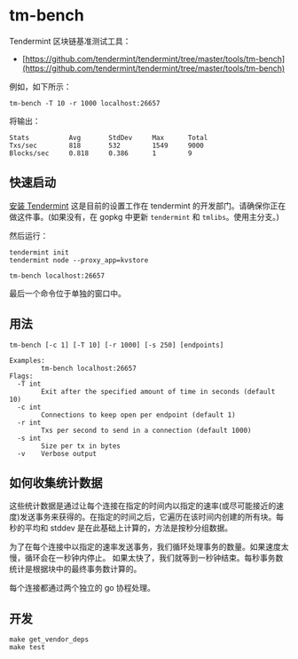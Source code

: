 # tm-bench

Tendermint 区块链基准测试工具：

- [https://github.com/tendermint/tendermint/tree/master/tools/tm-bench](https://github.com/tendermint/tendermint/tree/master/tools/tm-bench)

例如，如下所示：

```
tm-bench -T 10 -r 1000 localhost:26657
```

将输出：

```
Stats          Avg       StdDev     Max      Total
Txs/sec        818       532        1549     9000
Blocks/sec     0.818     0.386      1        9
```

## 快速启动

[安装 Tendermint](../introduction/install.md)
这是目前的设置工作在 tendermint 的开发部门。请确保你正在做这件事。(如果没有，在 gopkg 中更新 `tendermint` 和 `tmlibs`。使用主分支。)

然后运行：

```
tendermint init
tendermint node --proxy_app=kvstore
```

```
tm-bench localhost:26657
```

最后一个命令位于单独的窗口中。

## 用法

```
tm-bench [-c 1] [-T 10] [-r 1000] [-s 250] [endpoints]

Examples:
        tm-bench localhost:26657
Flags:
  -T int
        Exit after the specified amount of time in seconds (default 10)
  -c int
        Connections to keep open per endpoint (default 1)
  -r int
        Txs per second to send in a connection (default 1000)
  -s int
        Size per tx in bytes
  -v    Verbose output
```

## 如何收集统计数据

这些统计数据是通过让每个连接在指定的时间内以指定的速率(或尽可能接近的速度)发送事务来获得的。在指定的时间之后，它遍历在该时间内创建的所有块。每秒的平均和 stddev 是在此基础上计算的，方法是按秒分组数据。

为了在每个连接中以指定的速率发送事务，我们循环处理事务的数量。如果速度太慢，循环会在一秒钟内停止。
如果太快了，我们就等到一秒钟结束。每秒事务数统计是根据块中的最终事务数计算的。

每个连接都通过两个独立的 go 协程处理。

## 开发

```
make get_vendor_deps
make test
```

